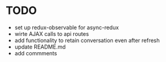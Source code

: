 # TODO

* set up redux-observable for async-redux
* wirte AJAX calls to api routes
* add functionality to retain conversation even after refresh
* update README.md
* add commments
